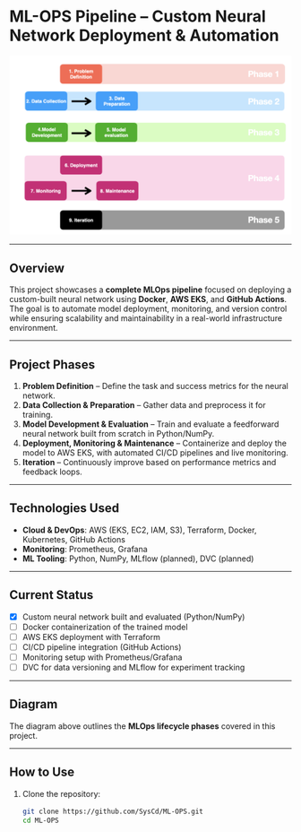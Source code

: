 # ML-OPS Pipeline – Custom Neural Network Deployment & Automation

![MLOps Lifecycle](images/mlops.png)

---

## Overview

This project showcases a **complete MLOps pipeline** focused on deploying a custom-built neural network using **Docker**, **AWS EKS**, and **GitHub Actions**. The goal is to automate model deployment, monitoring, and version control while ensuring scalability and maintainability in a real-world infrastructure environment.

---

## Project Phases

1. **Problem Definition** – Define the task and success metrics for the neural network.
2. **Data Collection & Preparation** – Gather data and preprocess it for training.
3. **Model Development & Evaluation** – Train and evaluate a feedforward neural network built from scratch in Python/NumPy.
4. **Deployment, Monitoring & Maintenance** – Containerize and deploy the model to AWS EKS, with automated CI/CD pipelines and live monitoring.
5. **Iteration** – Continuously improve based on performance metrics and feedback loops.

---

## Technologies Used

- **Cloud & DevOps**: AWS (EKS, EC2, IAM, S3), Terraform, Docker, Kubernetes, GitHub Actions
- **Monitoring**: Prometheus, Grafana
- **ML Tooling**: Python, NumPy, MLflow (planned), DVC (planned)

---

## Current Status

- [x] Custom neural network built and evaluated (Python/NumPy)
- [ ] Docker containerization of the trained model
- [ ] AWS EKS deployment with Terraform
- [ ] CI/CD pipeline integration (GitHub Actions)
- [ ] Monitoring setup with Prometheus/Grafana
- [ ] DVC for data versioning and MLflow for experiment tracking

---

## Diagram

The diagram above outlines the **MLOps lifecycle phases** covered in this project.

---

## How to Use

1. Clone the repository:
   ```bash
   git clone https://github.com/SysCd/ML-OPS.git
   cd ML-OPS

